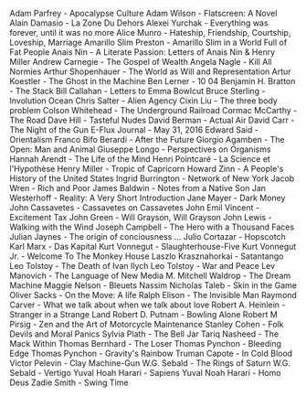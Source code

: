 Adam Parfrey - Apocalypse Culture
 Adam Wilson - Flatscreen: A Novel
 Alain Damasio - La Zone Du Dehors
 Alexei Yurchak - Everything was forever, until it was no more
 Alice Munro - Hateship, Friendship, Courtship, Loveship, Marriage
 Amarillo Slim Preston - Amarillo Slim in a World Full of Fat People
 Anais Nin - A Literate Passion: Letters of Anais Nin & Henry Miller
 Andrew Carnegie - The Gospel of Wealth
 Angela Nagle - Kill All Normies
 Arthur Shopenhauer - The World as Will and Representation
 Artur Koestler - The Ghost in the Machine
 Ben Lerner - 10 04
 Benjamin H. Bratton - The Stack
 Bill Callahan - Letters to Emma Bowlcut
 Bruce Sterling - Involution Ocean
 Chris Salter - Alien Agency
 Cixin Liu - The three body problem
 Colson Whitehead - The Underground Railroad
 Cormac McCarthy - The Road
 Dave Hill - Tasteful Nudes
 David Berman - Actual Air
 David Carr - The Night of the Gun
 E-Flux Journal - May 31, 2016
 Edward Said - Orientalism
 Franco Bifo Berardi - After the Future
 Giorgio Agamben - The Open: Man and Animal
 Giuseppe Longo - Perspectives on Organisms
 Hannah Arendt - The Life of the Mind
 Henri Pointcaré - La Science et l'Hypothèse
 Henry Miller - Tropic of Capricorn
 Howard Zinn - A People's History of the United States
 Ingrid Burrington - Network of New York
 Jacob Wren - Rich and Poor
 James Baldwin - Notes from a Native Son
 Jan Westerhoff - Reality: A Very Short Introduction
 Jane Mayer - Dark Money
 John Cassavetes - Cassavetes on Cassavetes
 John Emil Vincent - Excitement Tax
 John Green - Will Grayson, Will Grayson
 John Lewis - Walking with the Wind
 Joseph Campbell - The Hero with a Thousand Faces
 Julian Jaynes - The origin of conciousness ...
 Julio Cortazar - Hopscotch
 Karl Marx - Das Kapital
 Kurt Vonnegut - Slaughterhouse-Five
 Kurt Vonnegut Jr. - Welcome To The Monkey House
 Laszlo Krasznahorkai - Satantango
 Leo Tolstoy - The Death of Ivan Ilych
 Leo Tolstoy - War and Peace
 Lev Manovich - The Language of New Media
 M. Mitchell Waldrop - The Dream Machine
 Maggie Nelson - Bleuets
 Nassim Nicholas Taleb - Skin in the Game
 Oliver Sacks - On the Move: A life
 Ralph Elison - The Invisible Man
 Raymond Carver - What we talk about when we talk about love
 Robert A. Heinlein - Stranger in a Strange Land
 Robert D. Putnam - Bowling Alone
 Robert M Pirsig - Zen and the Art of Motorcycle Maintenance
 Stanley Cohen - Folk Devils and Moral Panics
 Sylvia Plath - The Bell Jar
 Tariq Nasheed - The Mack Within
 Thomas Bernhard - The Loser
 Thomas Pynchon - Bleeding Edge
 Thomas Pynchon - Gravity's Rainbow
 Truman Capote - In Cold Blood
 Victor Pelevin - Clay Machine-Gun
 W.G. Sebald - The Rings of Saturn
 W.G. Sebald - Vertigo
 Yuval Hoah Harari - Sapiens
 Yuval Noah Harari - Homo Deus
 Zadie Smith - Swing Time
